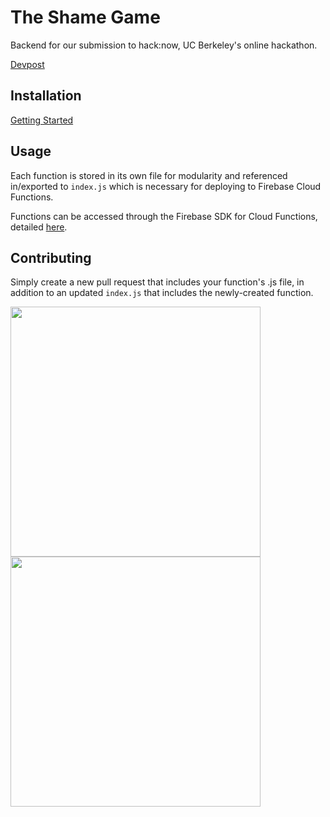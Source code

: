 # The Shame Game

Backend for our submission to hack:now, UC Berkeley's online hackathon.

[Devpost](https://devpost.com/software/the-shame-game)

## Installation

[Getting Started](https://firebase.google.com/docs/functions/get-started)

## Usage

Each function is stored in its own file for modularity and referenced in/exported to `index.js` which is necessary for deploying to Firebase Cloud Functions.

Functions can be accessed through the Firebase SDK for Cloud Functions, detailed [here](https://firebase.google.com/docs/functions/callable).

## Contributing
Simply create a new pull request that includes your function's .js file, in addition to an updated `index.js` that includes the newly-created function.

<p float="left">
  <img src="https://github.com/Olivia-li/hacknow/blob/media/Login.png" width="400" />
  <img src="https://github.com/Olivia-li/hacknow/blob/media/Signup.png" width="400" /> 
</p>
